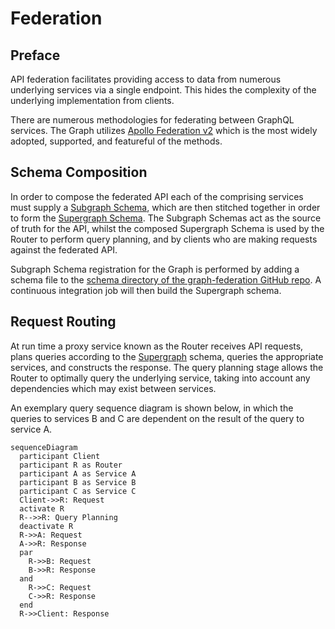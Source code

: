 # Federation

## Preface

API federation facilitates providing access to data from numerous underlying services via a single endpoint. This hides the complexity of the underlying implementation from clients.

There are numerous methodologies for federating between GraphQL services. The Graph utilizes [Apollo Federation v2](https://www.apollographql.com/docs/federation/subgraph-spec/) which is the most widely adopted, supported, and featureful of the methods.

## Schema Composition

In order to compose the federated API each of the comprising services must supply a [Subgraph Schema](../references/terminology.md#subgraph-schema), which are then stitched together in order to form the [Supergraph Schema](../references/terminology.md#supergraph-schema). The Subgraph Schemas act as the source of truth for the API, whilst the composed Supergraph Schema is used by the Router to perform query planning, and by clients who are making requests against the federated API.

Subgraph Schema registration for the Graph is performed by adding a schema file to the [schema directory of the graph-federation GitHub repo](https://github.com/DiamondLightSource/graph-federation/tree/main/schema). A continuous integration job will then build the Supergraph schema.

## Request Routing

At run time a proxy service known as the Router receives API requests, plans queries according to the [Supergraph](../references/terminology.md#supergraph) schema, queries the appropriate services, and constructs the response. The query planning stage allows the Router to optimally query the underlying service, taking into account any dependencies which may exist between services.

An exemplary query sequence diagram is shown below, in which the queries to services B and C are dependent on the result of the query to service A.

```mermaid
sequenceDiagram
  participant Client
  participant R as Router
  participant A as Service A
  participant B as Service B
  participant C as Service C
  Client->>R: Request
  activate R
  R-->>R: Query Planning
  deactivate R
  R->>A: Request
  A->>R: Response
  par
    R->>B: Request
    B->>R: Response
  and
    R->>C: Request
    C->>R: Response
  end
  R->>Client: Response
```
